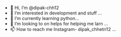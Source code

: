- 👋 Hi, I’m @dipak-chh12
- 👀 I’m interested in development and stuff ...
- 🌱 I’m currently learning python...
- 💞️ I’m looking to on helps for helping me larn ...
- 📫 How to reach me Instagram- dipak_chhetri12 ...

<!---
dipak-chh12/dipak-chh12 is a ✨ special ✨ repository because its `README.md` (this file) appears on your GitHub profile.
You can click the Preview link to take a look at your changes.
--->
